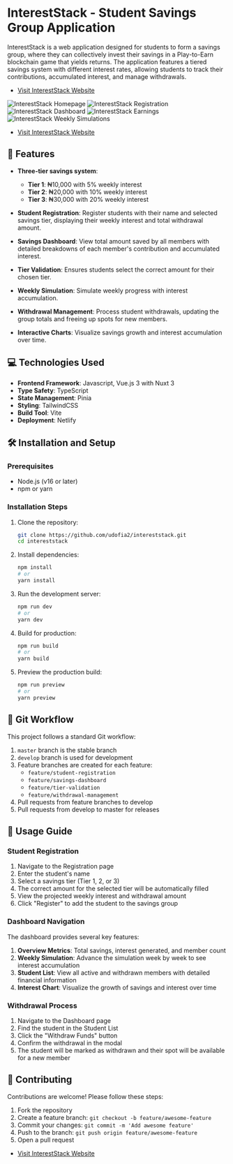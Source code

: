 # InterestStack - Student Savings Group Application

InterestStack is a web application designed for students to form a savings group, where they can collectively invest their savings in a Play-to-Earn blockchain game that yields returns. The application features a tiered savings system with different interest rates, allowing students to track their contributions, accumulated interest, and manage withdrawals.

- [Visit InterestStack Website](https://intereststack.netlify.app/)

![InterestStack Homepage](public/img/homepage.png)
![InterestStack Registration](public/img/registration.png)
![InterestStack Dashboard](public/img/dashboard.png)
![InterestStack Earnings](public/img/earnings.png)
![InterestStack Weekly Simulations](public/img/simulations.png)


- [Visit InterestStack Website](https://intereststack.netlify.app/)

## 🚀 Features

- **Three-tier savings system**:
  - **Tier 1**: ₦10,000 with 5% weekly interest
  - **Tier 2**: ₦20,000 with 10% weekly interest
  - **Tier 3**: ₦30,000 with 20% weekly interest

- **Student Registration**: Register students with their name and selected savings tier, displaying their weekly interest and total withdrawal amount.

- **Savings Dashboard**: View total amount saved by all members with detailed breakdowns of each member's contribution and accumulated interest.

- **Tier Validation**: Ensures students select the correct amount for their chosen tier.

- **Weekly Simulation**: Simulate weekly progress with interest accumulation.

- **Withdrawal Management**: Process student withdrawals, updating the group totals and freeing up spots for new members.

- **Interactive Charts**: Visualize savings growth and interest accumulation over time.

## 💻 Technologies Used

- **Frontend Framework**: Javascript, Vue.js 3 with Nuxt 3
- **Type Safety**: TypeScript
- **State Management**: Pinia
- **Styling**: TailwindCSS
- **Build Tool**: Vite
- **Deployment**: Netlify

## 🛠️ Installation and Setup

### Prerequisites

- Node.js (v16 or later)
- npm or yarn

### Installation Steps

1. Clone the repository:
   ```bash
   git clone https://github.com/udofia2/intereststack.git
   cd intereststack
   ```

2. Install dependencies:
   ```bash
   npm install
   # or
   yarn install
   ```

3. Run the development server:
   ```bash
   npm run dev
   # or
   yarn dev
   ```

4. Build for production:
   ```bash
   npm run build
   # or
   yarn build
   ```

5. Preview the production build:
   ```bash
   npm run preview
   # or
   yarn preview
   ```


## 🔄 Git Workflow

This project follows a standard Git workflow:

1. `master` branch is the stable branch
2. `develop` branch is used for development
3. Feature branches are created for each feature:
   - `feature/student-registration`
   - `feature/savings-dashboard`
   - `feature/tier-validation`
   - `feature/withdrawal-management`
4. Pull requests from feature branches to develop
5. Pull requests from develop to master for releases

## 📱 Usage Guide

### Student Registration

1. Navigate to the Registration page
2. Enter the student's name
3. Select a savings tier (Tier 1, 2, or 3)
4. The correct amount for the selected tier will be automatically filled
5. View the projected weekly interest and withdrawal amount
6. Click "Register" to add the student to the savings group

### Dashboard Navigation

The dashboard provides several key features:

1. **Overview Metrics**: Total savings, interest generated, and member count
2. **Weekly Simulation**: Advance the simulation week by week to see interest accumulation
3. **Student List**: View all active and withdrawn members with detailed financial information
4. **Interest Chart**: Visualize the growth of savings and interest over time

### Withdrawal Process

1. Navigate to the Dashboard page
2. Find the student in the Student List
3. Click the "Withdraw Funds" button
4. Confirm the withdrawal in the modal
5. The student will be marked as withdrawn and their spot will be available for a new member


## 🤝 Contributing

Contributions are welcome! Please follow these steps:

1. Fork the repository
2. Create a feature branch: `git checkout -b feature/awesome-feature`
3. Commit your changes: `git commit -m 'Add awesome feature'`
4. Push to the branch: `git push origin feature/awesome-feature`
5. Open a pull request

- [Visit InterestStack Website](https://intereststack.netlify.app/)
